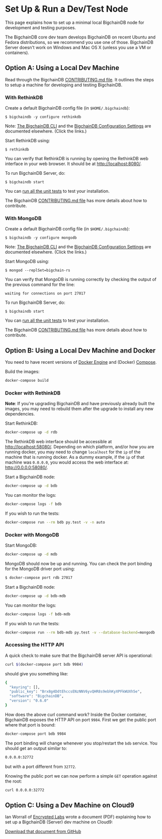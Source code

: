 # Set Up & Run a Dev/Test Node

This page explains how to set up a minimal local BigchainDB node for development and testing purposes.

The BigchainDB core dev team develops BigchainDB on recent Ubuntu and Fedora distributions, so we recommend you use one of those. BigchainDB Server doesn't work on Windows and Mac OS X (unless you use a VM or containers).


## Option A: Using a Local Dev Machine

Read through the BigchainDB [CONTRIBUTING.md file](https://github.com/bigchaindb/bigchaindb/blob/master/CONTRIBUTING.md). It outlines the steps to setup a machine for developing and testing BigchainDB.

### With RethinkDB

Create a default BigchainDB config file (in `$HOME/.bigchaindb`):
```text
$ bigchaindb -y configure rethinkdb
```

Note: [The BigchainDB CLI](../server-reference/bigchaindb-cli.html) and the [BigchainDB Configuration Settings](../server-reference/configuration.html) are documented elsewhere. (Click the links.)

Start RethinkDB using:
```text
$ rethinkdb
```

You can verify that RethinkDB is running by opening the RethinkDB web interface in your web browser. It should be at [http://localhost:8080/](http://localhost:8080/).

To run BigchainDB Server, do:
```text
$ bigchaindb start
```

You can [run all the unit tests](running-unit-tests.html) to test your installation.

The BigchainDB [CONTRIBUTING.md file](https://github.com/bigchaindb/bigchaindb/blob/master/CONTRIBUTING.md) has more details about how to contribute.


### With MongoDB

Create a default BigchainDB config file (in `$HOME/.bigchaindb`):
```text
$ bigchaindb -y configure mongodb
```

Note: [The BigchainDB CLI](../server-reference/bigchaindb-cli.html) and the [BigchainDB Configuration Settings](../server-reference/configuration.html) are documented elsewhere. (Click the links.)

Start MongoDB using:
```text
$ mongod --replSet=bigchain-rs
```

You can verify that MongoDB is running correctly by checking the output of the
previous command for the line:
```text
waiting for connections on port 27017
```

To run BigchainDB Server, do:
```text
$ bigchaindb start
```

You can [run all the unit tests](running-unit-tests.html) to test your installation.

The BigchainDB [CONTRIBUTING.md file](https://github.com/bigchaindb/bigchaindb/blob/master/CONTRIBUTING.md) has more details about how to contribute.


## Option B: Using a Local Dev Machine and Docker

You need to have recent versions of [Docker Engine](https://docs.docker.com/engine/installation/)
and (Docker) [Compose](https://docs.docker.com/compose/install/).

Build the images:

```bash
docker-compose build
```

### Docker with RethinkDB

**Note**: If you're upgrading BigchainDB and have previously already built the images, you may need
to rebuild them after the upgrade to install any new dependencies.

Start RethinkDB:

```bash
docker-compose up -d rdb
```

The RethinkDB web interface should be accessible at <http://localhost:58080/>.
Depending on which platform, and/or how you are running docker, you may need
to change `localhost` for the `ip` of the machine that is running docker. As a
dummy example, if the `ip` of that machine was `0.0.0.0`, you would access the
web interface at: <http://0.0.0.0:58080/>.

Start a BigchainDB node:

```bash
docker-compose up -d bdb
```

You can monitor the logs:

```bash
docker-compose logs -f bdb
```

If you wish to run the tests:

```bash
docker-compose run --rm bdb py.test -v -n auto
```

### Docker with MongoDB

Start MongoDB:

```bash
docker-compose up -d mdb
```

MongoDB should now be up and running. You can check the port binding for the
MongoDB driver port using:
```bash
$ docker-compose port rdb 27017
```

Start a BigchainDB node:

```bash
docker-compose up -d bdb-mdb
```

You can monitor the logs:

```bash
docker-compose logs -f bdb-mdb
```

If you wish to run the tests:

```bash
docker-compose run --rm bdb-mdb py.test -v --database-backend=mongodb
```

### Accessing the HTTP API

A quick check to make sure that the BigchainDB server API is operational:

```bash
curl $(docker-compose port bdb 9984)
```

should give you something like:

```bash
{
  "keyring": [],
  "public_key": "Brx8g4DdtEhccsENzNNV6yvQHR8s9ebhKyXPFkWUXh5e",
  "software": "BigchainDB",
  "version": "0.6.0"
}
```
How does the above curl command work? Inside the Docker container, BigchainDB
exposes the HTTP API on port `9984`. First we get the public port where that
port is bound:

```bash
docker-compose port bdb 9984
```

The port binding will change whenever you stop/restart the `bdb` service. You
should get an output similar to:

```bash
0.0.0.0:32772
```

but with a port different from `32772`.


Knowing the public port we can now perform a simple `GET` operation against the
root:

```bash
curl 0.0.0.0:32772
```

## Option C: Using a Dev Machine on Cloud9

Ian Worrall of [Encrypted Labs](http://www.encryptedlabs.com/) wrote a document (PDF) explaining how to set up a BigchainDB (Server) dev machine on Cloud9:

[Download that document from GitHub](https://raw.githubusercontent.com/bigchaindb/bigchaindb/master/docs/server/source/_static/cloud9.pdf)

